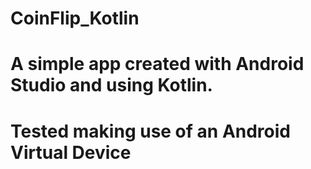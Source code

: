 # CoinFlip_Kotlin

# A simple app created with Android Studio and using Kotlin.
# Tested making use of an Android Virtual Device
